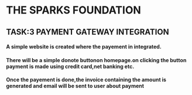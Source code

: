 # THE SPARKS FOUNDATION 

## TASK:3 PAYMENT GATEWAY INTEGRATION

#### A simple website is created where the payement in integrated.
#### There will be a simple donote buttonon homepage.on clicking the button payment is made using credit card,net banking etc.
#### Once the payement is done,the invoice containing the amount is generated and email will be sent to user about payment

